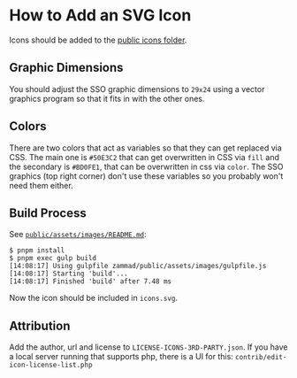 # How to Add an SVG Icon

Icons should be added to the [public icons folder](/public/assets/images/icons).

## Graphic Dimensions

You should adjust the SSO graphic dimensions to `29x24` using a vector graphics program so that it fits in with the other ones.

## Colors

There are two colors that act as variables so that they can get replaced via CSS. The main one is `#50E3C2` that can get overwritten in CSS via `fill` and the secondary is `#BD0FE1`, that can be overwritten in css via `color`. The SSO graphics (top right corner) don't use these variables so you probably won't need them either.

## Build Process

See [`public/assets/images/README.md`](/public/assets/images/README.md):

```
$ pnpm install
$ pnpm exec gulp build
[14:08:17] Using gulpfile zammad/public/assets/images/gulpfile.js
[14:08:17] Starting 'build'...
[14:08:17] Finished 'build' after 7.48 ms
```
Now the icon should be included in `icons.svg`.

## Attribution

Add the author, url and license to `LICENSE-ICONS-3RD-PARTY.json`. If you have a local server running that supports php, there is a UI for this: `contrib/edit-icon-license-list.php`
